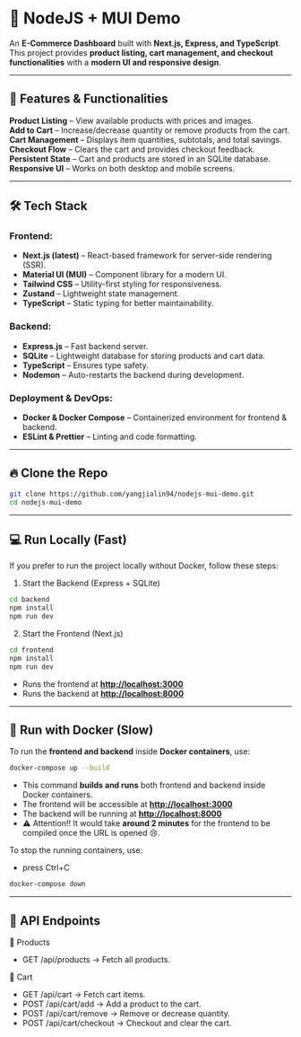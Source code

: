 # 🛒 NodeJS + MUI Demo

An **E-Commerce Dashboard** built with **Next.js, Express, and TypeScript**.  
This project provides **product listing, cart management, and checkout functionalities** with a **modern UI and responsive design**.

---

## 🚀 Features & Functionalities

**Product Listing** – View available products with prices and images.  
**Add to Cart** – Increase/decrease quantity or remove products from the cart.  
**Cart Management** – Displays item quantities, subtotals, and total savings.  
**Checkout Flow** – Clears the cart and provides checkout feedback.  
**Persistent State** – Cart and products are stored in an SQLite database.  
**Responsive UI** – Works on both desktop and mobile screens.

---

## 🛠️ Tech Stack

### **Frontend:**

- **Next.js (latest)** – React-based framework for server-side rendering (SSR).
- **Material UI (MUI)** – Component library for a modern UI.
- **Tailwind CSS** – Utility-first styling for responsiveness.
- **Zustand** – Lightweight state management.
- **TypeScript** – Static typing for better maintainability.

### **Backend:**

- **Express.js** – Fast backend server.
- **SQLite** – Lightweight database for storing products and cart data.
- **TypeScript** – Ensures type safety.
- **Nodemon** – Auto-restarts the backend during development.

### **Deployment & DevOps:**

- **Docker & Docker Compose** – Containerized environment for frontend & backend.
- **ESLint & Prettier** – Linting and code formatting.

---

## 🔥 Clone the Repo

```sh
git clone https://github.com/yangjialin94/nodejs-mui-demo.git
cd nodejs-mui-demo
```

---

## 💻 Run Locally (Fast)

If you prefer to run the project locally without Docker, follow these steps:

1. Start the Backend (Express + SQLite)

```sh
cd backend
npm install
npm run dev
```

2. Start the Frontend (Next.js)

```sh
cd frontend
npm install
npm run dev
```

- Runs the frontend at **<http://localhost:3000>**
- Runs the backend at **<http://localhost:8000>**

---

## 🐳 Run with Docker (Slow)

To run the **frontend and backend** inside **Docker containers**, use:

```sh
docker-compose up --build
```

- This command **builds and runs** both frontend and backend inside Docker containers.
- The frontend will be accessible at **<http://localhost:3000>**
- The backend will be running at **<http://localhost:8000>**
- ⚠ Attention!! It would take **around 2 minutes** for the frontend to be compiled once the URL is opened 😢.

To stop the running containers, use:

- press Ctrl+C

```sh
docker-compose down
```

---

## 📌 API Endpoints

🔹 Products

- GET /api/products → Fetch all products.

🔹 Cart

- GET /api/cart → Fetch cart items.
- POST /api/cart/add → Add a product to the cart.
- POST /api/cart/remove → Remove or decrease quantity.
- POST /api/cart/checkout → Checkout and clear the cart.
